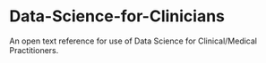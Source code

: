 # Data-Science-for-Clinicians
An open text reference for use of Data Science for Clinical/Medical Practitioners.
